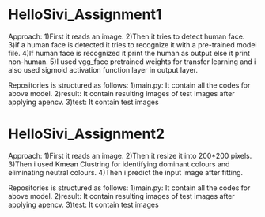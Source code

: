 # HelloSivi_Assignment1
Approach:
   1)First it reads an image.
   2)Then it tries to detect human face.
   3)if a human face is detected it tries to recognize it with a pre-trained model file.
   4)If human face is recognized it print the human as output else it print non-human.
   5)I used vgg_face pretrained weights for transfer learning and i also used sigmoid activation function layer in output layer.
   
Repositories is structured as follows:
    1)main.py: It contain all the codes for above model.
    2)result: It contain resulting images of test images after applying apencv.
    3)test: It contain test images

# HelloSivi_Assignment2
Approach:
    1)First it reads an image.
    2)Then it resize it into 200*200 pixels.
    3)Then i used Kmean Clustring for identifying dominant colours and eliminating neutral colours.
    4)Then i predict the input image after fitting.
    
Repositories is structured as follows:
    1)main.py: It contain all the codes for above model.
    2)result: It contain resulting images of test images after applying apencv.
    3)test: It contain test images
